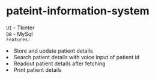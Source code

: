 # pateint-information-system

`UI`  - Tkinter
<br>
`DB`  - MySql
<br>
`Features:`
<br>
<li>Store and update patient details 
<br>
<li>Search patient details with voice input of patient id
<br>
<li> Readout patient details after fetching 
<li>Print patient details

